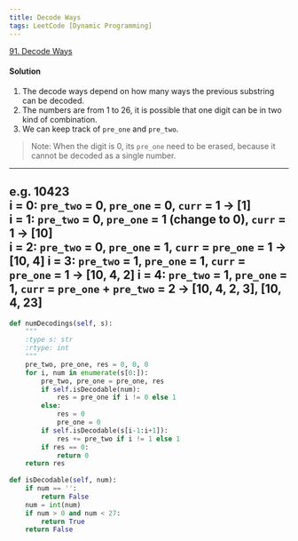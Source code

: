 ```yaml
---
title: Decode Ways
tags: LeetCode [Dynamic Programming]
---
```


[91. Decode Ways](https://leetcode.com/problems/decode-ways/)
#### Solution
1. The decode ways depend on how many ways the previous substring can be decoded.  
1. The numbers are from 1 to 26, it is possible that one digit can be in two kind of combination.  
1. We can keep track of `pre_one` and `pre_two`.
> Note: When the digit is 0, its `pre_one` need to be erased, because it cannot be decoded as a single number.  

------
e.g. 10423  
i = 0: `pre_two` = 0, `pre_one` = 0, `curr` = 1 -> [1]  
i = 1: `pre_two` = 0, `pre_one` = 1 (change to 0), `curr` = 1 -> [10]  
i = 2: `pre_two` = 0, `pre_one` = 1, `curr` = `pre_one` = 1 -> [10, 4]
i = 3: `pre_two` = 1, `pre_one` = 1, `curr` = `pre_one` = 1 -> [10, 4, 2]
i = 4: `pre_two` = 1, `pre_one` = 1, `curr` = `pre_one` + `pre_two` = 2 -> [10, 4, 2, 3], [10, 4, 23]
------

```python
def numDecodings(self, s):
    """
    :type s: str
    :rtype: int
    """
    pre_two, pre_one, res = 0, 0, 0
    for i, num in enumerate(s[0:]):
        pre_two, pre_one = pre_one, res
        if self.isDecodable(num):
            res = pre_one if i != 0 else 1
        else:
            res = 0
            pre_one = 0
        if self.isDecodable(s[i-1:i+1]):
            res += pre_two if i != 1 else 1
        if res == 0:
            return 0
    return res
        
def isDecodable(self, num):
    if num == '':
        return False
    num = int(num)
    if num > 0 and num < 27:
        return True
    return False
```